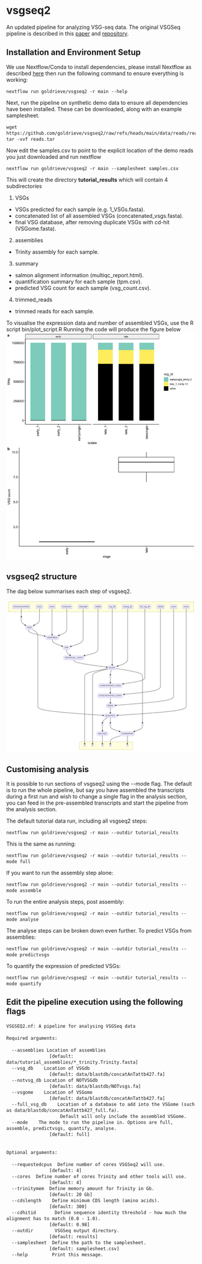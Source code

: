 # vsgseq2

An updated pipeline for analyzing VSG-seq data. The original VSGSeq pipeline is described in this [paper](https://www.ncbi.nlm.nih.gov/pmc/articles/PMC4514441/) and [repository](https://github.com/mugnierlab/VSGSeqPipeline).

## Installation and Environment Setup

We use Nextflow/Conda to install dependencies, please install Nextflow as described [here](https://nf-co.re/docs/usage/installation) then run the following command to ensure everything is working:

```
nextflow run goldrieve/vsgseq2 -r main --help
```

Next, run the pipeline on synthetic demo data to ensure all dependencies have been installed. These can be downloaded, along with an example samplesheet.

```
wget https://github.com/goldrieve/vsgseq2/raw/refs/heads/main/data/reads/reads.tar
tar -xvf reads.tar
```

Now edit the samples.csv to point to the explicit location of the demo reads you just downloaded and run nextflow

```
nextflow run goldrieve/vsgseq2 -r main --samplesheet samples.csv
```

This will create the directory __tutorial_results__ which will contain 4 subdirectories

1) VSGs 
- VSGs predicted for each sample (e.g. 1_VSGs.fasta).  
- concatenated list of all assembled VSGs (concatenated_vsgs.fasta). 
- final VSG database, after removing duplicate VSGs with cd-hit (VSGome.fasta).

2) assemblies 
- Trinity assembly for each sample.

3) summary 
- salmon alignment information (multiqc_report.html).
- quantification summary for each sample (tpm.csv).
- predicted VSG count for each sample (vsg_count.csv).

4) trimmed_reads 
- trimmed reads for each sample.

To visualise the expression data and number of assembled VSGs, use the R script bin/plot_script.R
Running the code will produce the figure below
![tutorial_figure](figures/tutorial_summary.png)

## vsgseq2 structure
The dag below summarises each step of vsgseq2.

![dag](figures/vsgseq2.dag)

## Customising analysis
It is possible to run sections of vsgseq2 using the --mode flag. The default is to run the whole pipeline, but say you have assembled the transcripts during a first run and wish to change a single flag in the analysis section, you can feed in the pre-assembled transcripts and start the pipeline from the analysis section. 

The default tutorial data run, including all vsgseq2 steps:
```
nextflow run goldrieve/vsgseq2 -r main --outdir tutorial_results
```

This is the same as running:
```
nextflow run goldrieve/vsgseq2 -r main --outdir tutorial_results --mode full
```

If you want to run the assembly step alone:
```
nextflow run goldrieve/vsgseq2 -r main --outdir tutorial_results --mode assemble
```

To run the entire analysis steps, post assembly:
```
nextflow run goldrieve/vsgseq2 -r main --outdir tutorial_results --mode analyse
```

The analyse steps can be broken down even further.
To predict VSGs from assemblies:
```
nextflow run goldrieve/vsgseq2 -r main --outdir tutorial_results --mode predictvsgs
```

To quantify the expression of predicted VSGs:
```
nextflow run goldrieve/vsgseq2 -r main --outdir tutorial_results --mode quantify
```

## Edit the pipeline execution using the following flags
```
VSGSEQ2.nf: A pipeline for analysing VSGSeq data

Required arguments:

  --assemblies Location of assemblies
                [default: data/tutorial_assemblies/*_trinity.Trinity.fasta]
  --vsg_db    Location of VSGdb
                [default: data/blastdb/concatAnTattb427.fa]
  --notvsg_db Location of NOTVSGdb
                [default: data/blastdb/NOTvsgs.fa]
  --vsgome    Location of VSGome
                [default: data/blastdb/concatAnTattb427.fa]
  --full_vsg_db    Location of a database to add into the VSGome (such as data/blastdb/concatAnTattb427_full.fa).
                    Default will only include the assembled VSGome.
  --mode    The mode to run the pipeline in. Options are full, assemble, predictvsgs, quantify, analyse.
                [default: full]


Optional arguments:

  --requestedcpus  Define number of cores VSGSeq2 will use.
                [default: 4]
  --cores  Define number of cores Trinity and other tools will use.
                [default: 4]
  --trinitymem  Define memory amount for Trinity in Gb.
                [default: 20 Gb]
  --cdslength    Define minimum CDS length (amino acids).
                [default: 300]
  --cdhitid       Define sequence identity threshold - how much the alignment has to match (0.0 - 1.0).
                [default: 0.98]
  --outdir        VSGSeq output directory.
                [default: results]
  --samplesheet  Define the path to the samplesheet.
                [default: samplesheet.csv]
  --help         Print this message.
  ```
